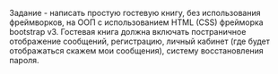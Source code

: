 Задание - написать простую гостевую книгу, без использования фреймворков, на ООП с использованием HTML (CSS) фрейморка bootstrap v3. Гостевая книга должна включать постраничное отображение сообщений, регистрацию, личный кабинет (где будет отображаться скажем мои сообщения), систему восстановления пароля.